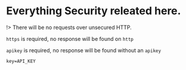 # Everything Security releated here.

!> There will be no requests over unsecured HTTP.

`https` is required, no response will be found on `http` 

`apikey` is required, no response will be found without an `apikey` 

`key=API_KEY` 
